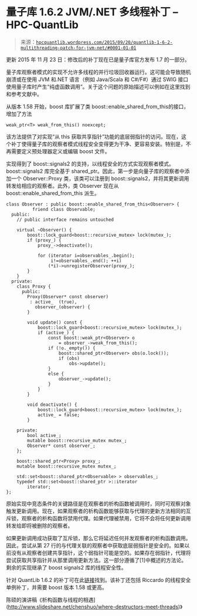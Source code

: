 <!--yml

分类：未分类

日期：2024-05-17 23:30:00

-->

# 量子库 1.6.2 JVM/.NET 多线程补丁 – HPC-QuantLib

> 来源：[`hpcquantlib.wordpress.com/2015/09/20/quantlib-1-6-2-multithreading-patch-for-jvm-net/#0001-01-01`](https://hpcquantlib.wordpress.com/2015/09/20/quantlib-1-6-2-multithreading-patch-for-jvm-net/#0001-01-01)

更新 2015 年 11 月 23 日：修改后的补丁现在已是量子库官方发布 1.7 的一部分。

量子库观察者模式的实现不允许多线程的并行垃圾回收器运行。这可能会导致随机崩溃或在使用 JVM 和.NET 语言（例如 Java/Scala 和 C#/F#）通过 SWIG 接口使用量子库时产生“纯虚函数调用”。关于这个问题的原始描述可以例如在这里找到[](https://hpcquantlib.wordpress.com/2012/02/27/quantlib-swig-and-a-thread-safe-observer-pattern-in-c/)和参考文献中。

从版本 1.58 开始，boost 库扩展了类 boost::enable_shared_from_this<T>的接口，增加了方法

```
weak_ptr<T> weak_from_this() noexcept;

```

该方法提供了对实现“从 this 获取共享指针”功能的底层弱指针的访问。现在，这个补丁使得量子库的观察者模式线程安全变得更为干净、更容易安装。特别是，不再需要定义预处理器定义或编辑 boost 文件。

实现得到了 boost::signals2 的支持，以线程安全的方式实现观察者模式。boost::signals2 库完全基于 shared_ptr。因此，第一步是向量子库的观察者中添加一个 Observer::Proxy 类，该类可以注册到 boost::signals2，并将其更新调用转发给相应的观察者。此外，类 Observer 现在从 boost::enable_shared_from_this 派生。

```
class Observer : public boost::enable_shared_from_this<Observer> {
          friend class Observable;
  public:
    // public interface remains untouched

    virtual ~Observer() {
        boost::lock_guard<boost::recursive_mutex> lock(mutex_);
        if (proxy_) {
            proxy_->deactivate();

            for (iterator i=observables_.begin(); 
                 i!=observables_.end(); ++i) 
                (*i)->unregisterObserver(proxy_);
        }
    }
  private:
    class Proxy {
      public:
        Proxy(Observer* const observer)
         : active_  (true),
           observer_(observer) {
        }

        void update() const {
            boost::lock_guard<boost::recursive_mutex> lock(mutex_);
            if (active_) {
                const boost::weak_ptr<Observer> o
                    = observer_->weak_from_this();
                if (!o._empty()) {
                    boost::shared_ptr<Observer> obs(o.lock());
                    if (obs)
                        obs->update();
                }
                else {
                    observer_->update();
                }
            }
        }

        void deactivate() {
            boost::lock_guard<boost::recursive_mutex> lock(mutex_);
            active_ = false;
        }

    private:
        bool active_;
        mutable boost::recursive_mutex mutex_;
        Observer* const observer_;
    };

    boost::shared_ptr<Proxy> proxy_;
    mutable boost::recursive_mutex mutex_;

    std::set<boost::shared_ptr<Observable> > observables_;
    typedef std::set<boost::shared_ptr >::iterator 
        iterator;
};
```

原始实现中竞态条件的关键路径是在观察者的析构函数被调用时，同时可观察对象触发更新调用。现在，如果观察者的析构函数能够获取与代理的更新方法相同的互斥锁，观察者的析构函数将禁用代理。如果代理被禁用，它将不会将任何更新调用转发给即将被删除的观察者。

如果更新调用成功获取了互斥锁，那么它将延迟任何并发观察者的析构函数调用。因此，尝试从第 27 行的与代理关联的观察者中获取底层弱指针是安全的。如果以前没有从观察者创建共享指针，这个弱指针可能是空的。如果存在弱指针，代理将尝试获取共享指针并从那里调用更新方法。这一部分遵循了[1]中概述的方法论。剩余的实现继承了 boost signals2 库的线程安全性。

针对 QuantLib 1.6.2 的补丁可在此[链接](http://hpc-quantlib.de/src/observer-1.6.2.zip)找到。该补丁还包括 Riccardo 的线程安全单例补丁，并需要 boost 版本 1.58 或更高。

陈硕的演讲稿《析构函数与线程的相遇](http://www.slideshare.net/chenshuo/where-destructors-meet-threads)》

